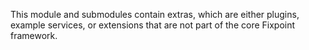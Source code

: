 This module and submodules contain extras, which are either plugins, example
services, or extensions that are not part of the core Fixpoint framework.
